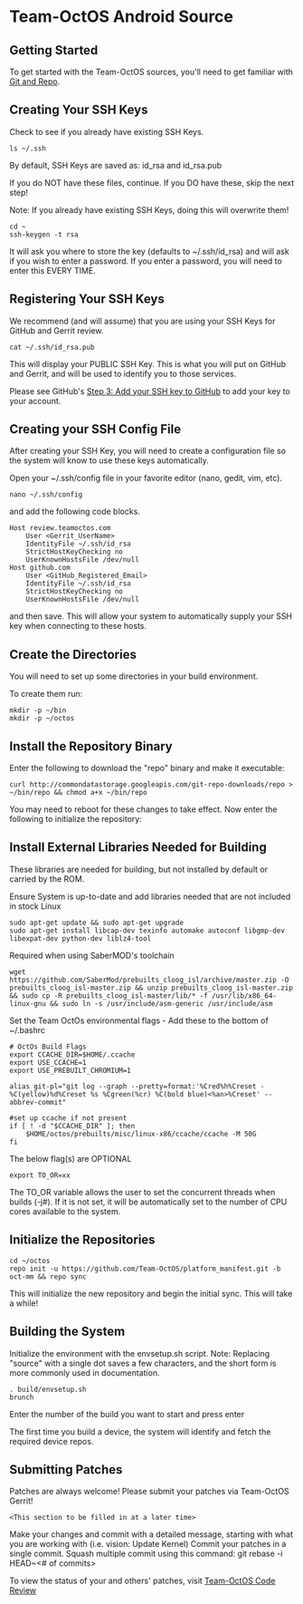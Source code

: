 Team-OctOS Android Source
=========================

Getting Started
---------------

To get started with the Team-OctOS sources, you'll need to get
familiar with [Git and Repo](http://source.android.com/source/version-control.html).


Creating Your SSH Keys
----------------------

Check to see if you already have existing SSH Keys.

    ls ~/.ssh

By default, SSH Keys are saved as: id_rsa and id_rsa.pub

If you do NOT have these files, continue.  If you DO have these, skip the next
step!

Note: If you already have existing SSH Keys, doing this will overwrite them! 

    cd ~
    ssh-keygen -t rsa

It will ask you where to store the key (defaults to ~/.ssh/id_rsa) and will ask if you
wish to enter a password.  If you enter a password, you will need to enter this EVERY
TIME.


Registering Your SSH Keys
-------------------------

We recommend (and will assume) that you are using your SSH Keys for GitHub and Gerrit
review.

    cat ~/.ssh/id_rsa.pub

This will display your PUBLIC SSH Key.  This is what you will put on GitHub and Gerrit,
and will be used to identify you to those services.

Please see GitHub's [Step 3: Add your SSH key to GitHub](https://help.github.com/articles/generating-ssh-keys/#step-3-add-your-ssh-key-to-github)
to add your key to your account.


Creating your SSH Config File
-----------------------------

After creating your SSH Key, you will need to create a configuration file so the system
will know to use these keys automatically.

Open your ~/.ssh/config file in your favorite editor (nano, gedit, vim, etc).

    nano ~/.ssh/config

and add the following code blocks.

    Host review.teamoctos.com
        User <Gerrit_UserName>
        IdentityFile ~/.ssh/id_rsa
        StrictHostKeyChecking no
        UserKnownHostsFile /dev/null
    Host github.com
        User <GitHub_Registered_Email>
        IdentityFile ~/.ssh/id_rsa
        StrictHostKeyChecking no
        UserKnownHostsFile /dev/null

and then save.  This will allow your system to automatically supply your SSH key when
connecting to these hosts.


Create the Directories
----------------------

You will need to set up some directories in your build environment.

To create them run:

    mkdir -p ~/bin
    mkdir -p ~/octos


Install the Repository Binary
-----------------------------

Enter the following to download the "repo" binary and make it executable:

    curl http://commondatastorage.googleapis.com/git-repo-downloads/repo > ~/bin/repo && chmod a+x ~/bin/repo

You may need to reboot for these changes to take effect. 
Now enter the following to initialize the repository:

Install External Libraries Needed for Building
---------------------------------------------
These libraries are needed for building, but not installed by default or carried by the ROM.

Ensure System is up-to-date and add libraries needed that are not included in stock Linux

    sudo apt-get update && sudo apt-get upgrade
    sudo apt-get install libcap-dev texinfo automake autoconf libgmp-dev libexpat-dev python-dev liblz4-tool

Required when using SaberMOD's toolchain

    wget https://github.com/SaberMod/prebuilts_cloog_isl/archive/master.zip -O prebuilts_cloog_isl-master.zip && unzip prebuilts_cloog_isl-master.zip && sudo cp -R prebuilts_cloog_isl-master/lib/* -f /usr/lib/x86_64-linux-gnu && sudo ln -s /usr/include/asm-generic /usr/include/asm

Set the Team OctOs environmental flags - Add these to the bottom of ~/.bashrc

    # OctOs Build Flags
    export CCACHE_DIR=$HOME/.ccache
    export USE_CCACHE=1
    export USE_PREBUILT_CHROMIUM=1

    alias git-pl="git log --graph --pretty=format:'%Cred%h%Creset -%C(yellow)%d%Creset %s %Cgreen(%cr) %C(bold blue)<%an>%Creset' --abbrev-commit"

    #set up ccache if not present
    if [ ! -d "$CCACHE_DIR" ]; then
        $HOME/octos/prebuilts/misc/linux-x86/ccache/ccache -M 50G
    fi

The below flag(s) are OPTIONAL
  
    export TO_OR=xx

The TO_OR variable allows the user to set the concurrent threads when builds (-j#).
If it is not set, it will be automatically set to the number of CPU cores available to the system.

Initialize the Repositories
---------------------------

    cd ~/octos
    repo init -u https://github.com/Team-OctOS/platform_manifest.git -b oct-mm && repo sync

This will initialize the new repository and begin the initial sync.  This will take a while!


Building the System
---------------

Initialize the environment with the envsetup.sh script. 
Note: Replacing "source" with a single dot saves a few characters, and the short form is more commonly used in documentation.

    . build/envsetup.sh
    brunch

Enter the number of the build you want to start and press enter

The first time you build a device, the system will identify and fetch the required device repos.


Submitting Patches
------------------
Patches are always welcome!  Please submit your patches via Team-OctOS Gerrit!

    <This section to be filled in at a later time>

Make your changes and commit with a detailed message, starting with what you are working with (i.e. vision: Update Kernel)
Commit your patches in a single commit. Squash multiple commit using this command: git rebase -i HEAD~<# of commits>

To view the status of your and others' patches, visit [Team-OctOS Code Review](http://review.teamoctos.com:8080)
